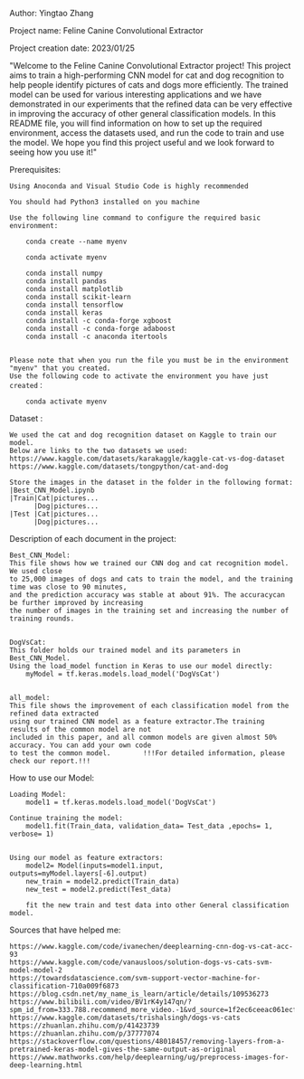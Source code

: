 Author: Yingtao Zhang

Project name: Feline Canine Convolutional Extractor

Project creation date: 2023/01/25




"Welcome to the Feline Canine Convolutional Extractor project! This project aims to train a high-performing CNN model for cat and dog recognition to help people identify pictures of cats and dogs more efficiently. The trained model can be used for various interesting applications and we have demonstrated in our experiments that the refined data can be very effective in improving the accuracy of other general classification models. In this README file, you will find information on how to set up the required environment, access the datasets used, and run the code to train and use the model. We hope you find this project useful and we look forward to seeing how you use it!"


Prerequisites:

    Using Anoconda and Visual Studio Code is highly recommended 
	
	You should had Python3 installed on you machine
	
    Use the following line command to configure the required basic environment:
        
        conda create --name myenv

        conda activate myenv
        
        conda install numpy
        conda install pandas
        conda install matplotlib
        conda install scikit-learn
        conda install tensorflow
        conda install keras
        conda install -c conda-forge xgboost
        conda install -c conda-forge adaboost
        conda install -c anaconda itertools


    Please note that when you run the file you must be in the environment "myenv" that you created.
    Use the following code to activate the environment you have just created：

        conda activate myenv



Dataset :

    We used the cat and dog recognition dataset on Kaggle to train our model.
    Below are links to the two datasets we used:
    https://www.kaggle.com/datasets/karakaggle/kaggle-cat-vs-dog-dataset
    https://www.kaggle.com/datasets/tongpython/cat-and-dog

    Store the images in the dataset in the folder in the following format:
    |Best_CNN_Model.ipynb
    |Train|Cat|pictures...
          |Dog|pictures...
    |Test |Cat|pictures...
          |Dog|pictures...
    
    



Description of each document in the project:

	Best_CNN_Model:
	This file shows how we trained our CNN dog and cat recognition model. We used close
    to 25,000 images of dogs and cats to train the model, and the training time was close to 90 minutes, 
    and the prediction accuracy was stable at about 91%. The accuracycan be further improved by increasing 
    the number of images in the training set and increasing the number of training rounds.


    DogVsCat:
	This folder holds our trained model and its parameters in Best_CNN_Model.
    Using the load_model function in Keras to use our model directly:
        myModel = tf.keras.models.load_model('DogVsCat')

    
    all_model:
	This file shows the improvement of each classification model from the refined data extracted 
    using our trained CNN model as a feature extractor.The training results of the common model are not 
    included in this paper, and all common models are given almost 50% accuracy. You can add your own code 
    to test the common model.        !!!For detailed information, please check our report.!!!



How to use our Model:

    Loading Model:
        model1 = tf.keras.models.load_model('DogVsCat')
    
    Continue training the model:
        model1.fit(Train_data, validation_data= Test_data ,epochs= 1, verbose= 1)
        

    Using our model as feature extractors:
        model2= Model(inputs=model1.input, outputs=myModel.layers[-6].output)
        new_train = model2.predict(Train_data)
        new_test = model2.predict(Test_data)

        fit the new train and test data into other General classification model.



Sources that have helped me:

    https://www.kaggle.com/code/ivanechen/deeplearning-cnn-dog-vs-cat-acc-93
    https://www.kaggle.com/code/vanausloos/solution-dogs-vs-cats-svm-model-model-2
    https://towardsdatascience.com/svm-support-vector-machine-for-classification-710a009f6873
    https://blog.csdn.net/my_name_is_learn/article/details/109536273
    https://www.bilibili.com/video/BV1rK4y147qn/?spm_id_from=333.788.recommend_more_video.-1&vd_source=1f2ec6ceeac061ecf5a257ffe5ce1896
    https://www.kaggle.com/datasets/trishalsingh/dogs-vs-cats
    https://zhuanlan.zhihu.com/p/41423739
    https://zhuanlan.zhihu.com/p/37777074
    https://stackoverflow.com/questions/48018457/removing-layers-from-a-pretrained-keras-model-gives-the-same-output-as-original
    https://www.mathworks.com/help/deeplearning/ug/preprocess-images-for-deep-learning.html

    
    
